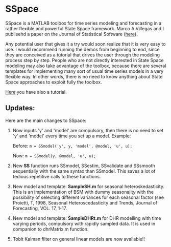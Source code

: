 # SSpace
SSpace is a MATLAB toolbox for time series modeling and forecasting in a rather flexible and powerful State Space framework. Marco A Villegas and I publisehd a paper on the Journal of Statistical Software ([here](https://www.jstatsoft.org/article/view/v087i05)).

Any potential user that gives it a try would soon realize that it is very easy to use. I would recommend running the demos from beginning to end, since they are conceived as a tutorial that drives the user through the modeling process step by step. People who are not directly interested in State Space modeling may also take advantage of the toolbox, because there are several templates for implementing many sort of usual time series models in a very flexible way. In other words, there is no need to know anything about State Space approaches to exploit fully the toolbox.

[Here](http://blog.uclm.es/diegopedregal/files/2019/05/SSpaceTutorial.pdf) you have also a tutorial.

## Updates:
Here are the main changes to SSpace:

1. Now inputs 'y' and 'model' are compulsory, then there is no need to set 'y' and 'model' every time you set up a model. Example:

   Before:     `m = SSmodel('y', y, 'model', @model, 'u', u);`
   
      Now:     `m = SSmodel(y, @model, 'u', u);`
2. New **SS** function runs SSmodel, SSestim, SSvalidate and SSsmooth sequentially with the same syntax than SSmodel. This saves a lot of tedious repetitive calls to these functions.
3. New model and template: **SampleSH.m** for seasonal heteroskedasticity. This is an implementation of BSM with dummy seasonality with the possibility of selecting different variances for each seasonal factor (see Proietti, T, 1998, Seasonal Heteroscedasticity and Trends, Journal of Forecasting, VOL. 17, 1-17.
4. New model and template: **SampleDHRt.m** for DHR modelling with time varying periods, compulsory with rapidly sampled data. It is used in companion to dhrMatrix.m function.
5. Tobit Kalman filter on general linear models are now available!!




